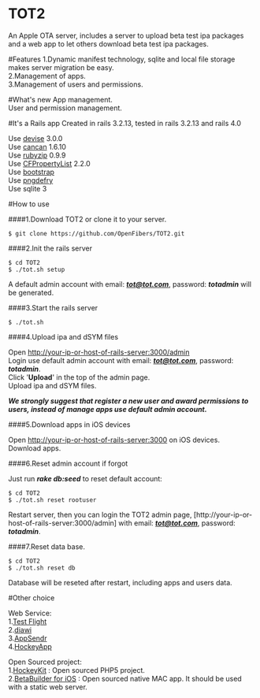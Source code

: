 TOT2
====

An Apple OTA server, includes a server to upload beta test ipa packages and a web app to let others download beta test ipa packages.

#Features
1.Dynamic manifest technology, sqlite and local file storage makes server migration be easy.  
2.Management of apps.  
3.Management of users and permissions.  

#What's new
App management.  
User and permission management.  

#It's a Rails app
Created in rails 3.2.13, tested in rails 3.2.13 and rails 4.0  

Use [devise](https://github.com/plataformatec/devise) 3.0.0  
Use [cancan](https://github.com/ryanb/cancan) 1.6.10  
Use [rubyzip](https://github.com/rubyzip/rubyzip) 0.9.9  
Use [CFPropertyList](https://github.com/ckruse/CFPropertyList) 2.2.0  
Use [bootstrap](http://getbootstrap.com/)  
Use [pngdefry](http://www.jongware.com/pngdefry.html)  
Use sqlite 3  

#How to use

####1.Download TOT2 or clone it to your server.  

```
$ git clone https://github.com/OpenFibers/TOT2.git
```

####2.Init the rails server

```
$ cd TOT2
$ ./tot.sh setup
```

A default admin account with email: ***tot@tot.com***, password: ***totadmin*** will be generated.

####3.Start the rails server

```
$ ./tot.sh
```

####4.Upload ipa and dSYM files  

Open [http://your-ip-or-host-of-rails-server:3000/admin](http://your-ip-or-host-of-rails-server:3000/admin)  
Login use default admin account with email: ***tot@tot.com***, password: ***totadmin***.  
Click '**Upload**' in the top of the admin page.  
Upload ipa and dSYM files.

***We strongly suggest that register a new user and award permissions to users, instead of manage apps use default admin account.***  

####5.Download apps in iOS devices

Open [http://your-ip-or-host-of-rails-server:3000](http://your-ip-or-host-of-rails-server:3000) on iOS devices.  
Download apps.

####6.Reset admin account if forgot

Just run ***rake db:seed*** to reset default account:

```
$ cd TOT2
$ ./tot.sh reset rootuser
```

Restart server, then you can login the TOT2 admin page, [http://your-ip-or-host-of-rails-server:3000/admin] with email: ***tot@tot.com***, password: ***totadmin***.

####7.Reset data base.  

```
$ cd TOT2
$ ./tot.sh reset db
```
Database will be reseted after restart, including apps and users data.

#Other choice

Web Service:  
1.[Test Flight](http://testflightapp.com)  
2.[diawi](http://www.diawi.com)  
3.[AppSendr](http://www.appsendr.com)  
4.[HockeyApp](http://www.hockeyapp.net)  
  
Open Sourced project:  
1.[HockeyKit](https://github.com/TheRealKerni/HockeyKit) : Open sourced PHP5 project.  
2.[BetaBuilder for iOS](http://www.hanchorllc.com/betabuilder-for-ios/) : Open sourced native MAC app. It should be used with a static web server.  
